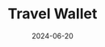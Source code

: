 ---  
layout: startup_page  
title: "Travel Wallet"  
id: "travelwallet.com"  
permalink: "/travelwallettravelwallet.com06202024/"  
website: "https://www.travel-wallet.com"  
funding_round: ""  
funding_amount: "$10M"  
investors: "Lightspeed"  
about: "Travel Wallet is a South Korea-based fintech company offering convenient and economical financial services for international travelers. Its platform facilitates foreign currency exchange at competitive rates and provides features like real-time exchange rate monitoring and balance management through a dedicated app. The company also offers B2B payment solutions and has expanded internationally with subsidiaries in the US and Japan."  
markets: "Fintech, Apps"  
hq: "Seoul-t'ukpyolsi, South Korea, Asia"  
founded_year: "2017"  
linkedin: "https://www.linkedin.com/company/travel-wallet"  
twitter: ""  
instagram: ""  
facebook: "https://www.facebook.com/travelwallet.official"  
crunchbase: "https://www.crunchbase.com/organization/travel-wallet"  
pitchbook: "https://pitchbook.com/profiles/company/267954-85"  

date_display: "20-Jun-2024"  
date: "2024-06-20"

# SEO Optimization  
meta_title: "Travel Wallet -  Funding ($10M)"  
meta_description: "Travel Wallet, Travel Wallet is a South Korea-based fintech company offering convenient and economical financial services for international travelers. Its platform f..."  
meta_keywords: "Travel Wallet, Fintech, Apps,  funding"  
canonical_url: "https://startup.projectstartups.com/travelwallettravelwallet.com06202024/"  
---